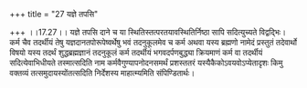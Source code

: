 +++
title = "27 यज्ञे तपसि"

+++
।।17.27।। यज्ञे तपसि दाने च या स्थितिस्तत्परतयावस्थितिर्निष्ठा सापि
सदित्युच्यते विद्वद्भिः। कर्म चैव तदर्थीयं तेषु यज्ञदानतपोरूपेष्वर्थेषु
भवं तदनुकूलमेव च कर्म अथवा यस्य ब्रह्मणो नामेदं प्रस्तुतं तदेवार्थो
विषयो यस्य तदर्थं शुद्धब्रह्मज्ञानं तदनुकूलं कर्म तदर्थीयं
भगवदर्पणबुद्ध्या क्रियमाणं कर्म वा तदर्थीयं सदित्येवाभिधीयते
तस्मात्सदिति नाम कर्मवैगुण्यापनोदनसमर्थं प्रशस्ततरं
यस्यैकैकोऽवयवोऽप्येतादृशः किमु वक्तव्यं तत्समुदायस्योंतत्सदिति
निर्देशस्य माहात्म्यमिति संपिण्डितार्थः।
